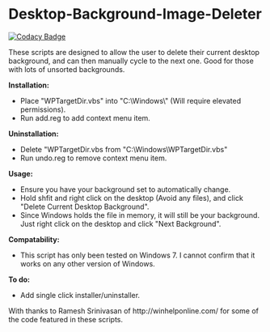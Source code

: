Desktop-Background-Image-Deleter
================================

[![Codacy Badge](https://api.codacy.com/project/badge/Grade/fc9346c5509d4f5ca416ac69beacda44)](https://www.codacy.com/app/PartTimeLegend/Desktop-Background-Image-Deleter?utm_source=github.com&utm_medium=referral&utm_content=PartTimeLegend/Desktop-Background-Image-Deleter&utm_campaign=badger)

These scripts are designed to allow the user to delete their current desktop background, and can then manually cycle to the next one. Good for those with lots of unsorted backgrounds.
<p>
<b>Installation:</b>
<ul>
<li> Place "WPTargetDir.vbs" into "C:\Windows\" (Will require elevated permissions). <br>
<li> Run add.reg to add context menu item.
</ul>
</p>
<p>
<b>Uninstallation:</b>
<ul>
<li> Delete "WPTargetDir.vbs from "C:\Windows\WPTargetDir.vbs"<br>
<li> Run undo.reg to remove context menu item.
</ul>
</p>
<p>
<b>Usage:</b><br>
<ul>
<li> Ensure you have your background set to automatically change.<br>
<li> Hold shfit and right click on the desktop (Avoid any files), and click "Delete Current Desktop Background".<br>
<li> Since Windows holds the file in memory, it will still be your background. Just right click on the desktop and click "Next Background".
</ul>
</p>
<p>
<b>Compatability:</b><br>
<ul>
<li>This script has only been tested on Windows 7. I cannot confirm that it works on any other version of Windows.
</ul>
</p>
<p>
<b>To do:</b><br>
<ul>
<li>Add single click installer/uninstaller.
</ul>
</p>
<p>
With thanks to Ramesh Srinivasan of http://winhelponline.com/ for some of the code featured in these scripts.
